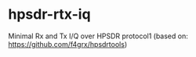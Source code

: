 # hpsdr-rtx-iq
Minimal Rx and Tx I/Q over HPSDR protocol1 (based on: https://github.com/f4grx/hpsdrtools)

